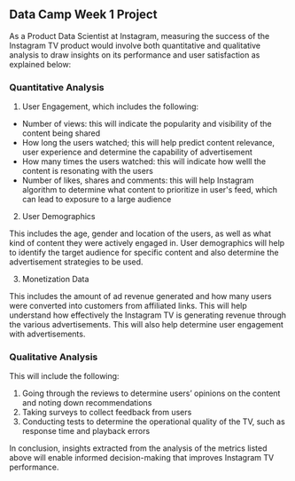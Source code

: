 ## Data Camp Week 1 Project

As a Product Data Scientist at Instagram, measuring the success of the Instagram TV product would involve both quantitative and qualitative analysis to draw insights on its performance and user satisfaction as explained below:

### Quantitative Analysis
1. User Engagement, which includes the following:
- Number of views: this will indicate the popularity and visibility of the content being shared
- How long the users watched; this will help predict content relevance, user experience and determine the capability of advertisement
- How many times the users watched: this will indicate how welll the content is resonating with the users
- Number of likes, shares and comments: this will help Instagram algorithm to determine what content to prioritize in user's feed, which can lead to exposure to a large audience
  
2. User Demographics
  
This includes the age, gender and location of the users, as well as what kind of content they were actively engaged in. User demographics will help to identify the target audience for specific content and also determine the advertisement strategies to be used.

3. Monetization Data

This includes the amount of ad revenue generated and how many users were converted into customers from affiliated links. This will help understand how effectively the Instagram TV is generating revenue through the various advertisements. This will also help determine user engagement with advertisements. 

### Qualitative Analysis 

This will include the following:
1. Going through the reviews to determine users’ opinions on the content and noting down recommendations
2. Taking surveys to collect feedback from users
3. Conducting tests to determine the operational quality of the TV, such as response time and playback errors

In conclusion, insights extracted from the analysis of the metrics listed above will enable informed decision-making that improves Instagram TV performance.
